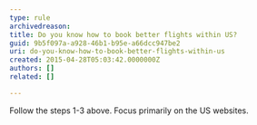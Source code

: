 ```yaml
---
type: rule
archivedreason: 
title: Do you know how to book better flights within US?
guid: 9b5f097a-a928-46b1-b95e-a66dcc947be2
uri: do-you-know-how-to-book-better-flights-within-us
created: 2015-04-28T05:03:42.0000000Z
authors: []
related: []

---
```


Follow the steps 1-3 above. Focus primarily on the US websites.


<!--endintro-->
